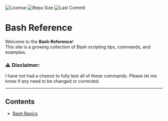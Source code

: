 ![License](https://img.shields.io/github/license/CyberNomadX/bash-reference)
![Repo Size](https://img.shields.io/github/repo-size/CyberNomadX/bash-reference)
![Last Commit](https://img.shields.io/github/last-commit/CyberNomadX/bash-reference)

# Bash Reference

Welcome to the **Bash Reference**!  
This site is a growing collection of Bash scripting tips, commands, and examples.

### ⚠️ Disclaimer:  
I have not had a chance to fully test all of these commands. Please let me know if any need to be changed or corrected.

---

## Contents
- [Bash Basics](bash_basics.md)

